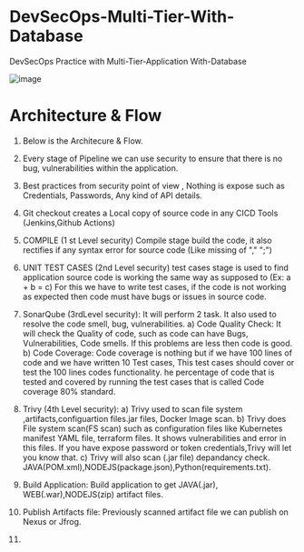 # DevSecOps-Multi-Tier-With-Database
DevSecOps Practice with Multi-Tier-Application With-Database

![image](https://github.com/user-attachments/assets/f8a0c063-4e68-42e8-9705-6f62100a4ab2)



# Architecture & Flow

1.	Below is the Architecure & Flow.

2.	Every stage of Pipeline we can use security to ensure that there is no bug, vulnerabilities within the application.

3.	Best practices from security point of view , Nothing is expose such as Credentials, Passwords, Any kind of API details.

4. Git checkout creates a Local copy of source code in any CICD Tools (Jenkins,Github Actions)
   
5. COMPILE (1 st Level security) Compile stage build the code,
   it also rectifies if any syntax error for source code (Like missing of "," ";")

6. UNIT TEST CASES (2nd Level security) test cases stage is used to find application source code is working
   the same way as supposed to   (Ex: a + b = c)
   For this we have to write test cases, if the code is not working as expected then code must have bugs
   or issues in source code.

7. SonarQube (3rdLevel security):  It will perform 2 task. It also used to resolve the code smell, bug, vulnerabilities.
   a) Code Quality Check: It will  check the Quality of code, such as code can have Bugs, Vulnerabilities, Code smells.
     If this problems are less then code is good. 
   b) Code Coverage: Code coverage is nothing but if we have 100 lines of code and we have written 10 Test cases,
      This test cases should cover or test the 100 lines codes functionality.
      he percentage of code that is tested and covered by running the test cases that is called Code coverage 80% standard.
   
8. Trivy (4th Level security): a) Trivy used to scan file system ,artifacts,configuartion files.jar files, Docker Image scan.
   b) Trivy does File system scan(FS scan) such as configuration files like Kubernetes manifest YAML file, terraform files.
   It shows vulnerabilities and error in this files. If you have expose password or token credentials,Trivy will let you know that.
   c) Trivy will also scan (.jar file) depandancy check. JAVA(POM.xml),NODEJS(package.json),Python(requirements.txt).

10. Build Application: Build application to get JAVA(.jar), WEB(.war),NODEJS(zip) artifact files.
   
13. Publish Artifacts file: Previously scanned artifact file we can publish on Nexus or Jfrog.
13. 
    
